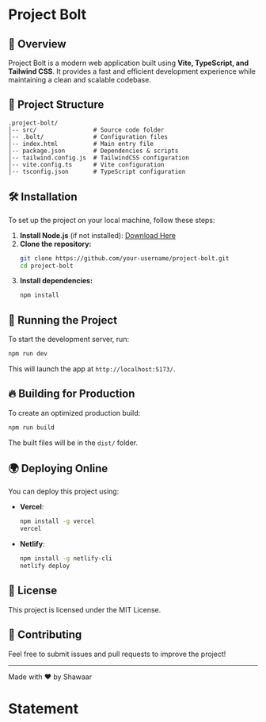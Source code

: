 # Project Bolt

## 🚀 Overview
Project Bolt is a modern web application built using **Vite, TypeScript, and Tailwind CSS**. It provides a fast and efficient development experience while maintaining a clean and scalable codebase.

## 📂 Project Structure
```
.project-bolt/
│-- src/                # Source code folder
│-- .bolt/              # Configuration files
│-- index.html          # Main entry file
│-- package.json        # Dependencies & scripts
│-- tailwind.config.js  # TailwindCSS configuration
│-- vite.config.ts      # Vite configuration
│-- tsconfig.json       # TypeScript configuration
```

## 🛠 Installation
To set up the project on your local machine, follow these steps:

1. **Install Node.js** (if not installed): [Download Here](https://nodejs.org/)
2. **Clone the repository:**
   ```sh
   git clone https://github.com/your-username/project-bolt.git
   cd project-bolt
   ```
3. **Install dependencies:**
   ```sh
   npm install
   ```

## 🚀 Running the Project
To start the development server, run:
```sh
npm run dev
```
This will launch the app at `http://localhost:5173/`.

## 🔥 Building for Production
To create an optimized production build:
```sh
npm run build
```
The built files will be in the `dist/` folder.

## 🌍 Deploying Online
You can deploy this project using:
- **Vercel**:
  ```sh
  npm install -g vercel
  vercel
  ```
- **Netlify**:
  ```sh
  npm install -g netlify-cli
  netlify deploy
  ```

## 📜 License
This project is licensed under the MIT License.

## 🤝 Contributing
Feel free to submit issues and pull requests to improve the project!

---
Made with ❤️ by Shawaar

# Statement
